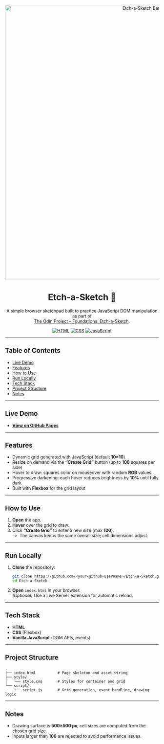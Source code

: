 <p align="center">
  <img src="https://i.postimg.cc/RZF5Bbzf/etch-a-sketch-github-banner.png" alt="Etch-a-Sketch Banner" width="900" />
</p>

<div align="center">

# Etch-a-Sketch 🎨

A simple browser sketchpad built to practice JavaScript DOM manipulation as part of  
[The Odin Project – Foundations: Etch-a-Sketch](https://www.theodinproject.com/lessons/foundations-etch-a-sketch).

[![HTML](https://img.shields.io/badge/HTML-5-E34F26?logo=html5&logoColor=white)](https://developer.mozilla.org/en-US/docs/Web/HTML)
[![CSS](https://img.shields.io/badge/CSS-3-1572B6?logo=css3&logoColor=white)](https://developer.mozilla.org/en-US/docs/Web/CSS)
[![JavaScript](https://img.shields.io/badge/JavaScript-ES6-F7DF1E?logo=javascript&logoColor=black)](https://developer.mozilla.org/en-US/docs/Web/JavaScript)

</div>

---

## Table of Contents
- [Live Demo](#live-demo)
- [Features](#features)
- [How to Use](#how-to-use)
- [Run Locally](#run-locally)
- [Tech Stack](#tech-stack)
- [Project Structure](#project-structure)
- [Notes](#notes)

---

## Live Demo
- **[View on GitHub Pages](https://<your-github-username>.github.io/Etch-a-Sketch/)**

---

## Features
- Dynamic grid generated with JavaScript (default **10×10**)
- Resize on demand via the **“Create Grid”** button (up to **100** squares per side)
- Hover to draw: squares color on mouseover with random **RGB** values
- Progressive darkening: each hover reduces brightness by **10%** until fully dark
- Built with **Flexbox** for the grid layout

---

## How to Use
1. **Open** the app.  
2. **Hover** over the grid to draw.  
3. Click **“Create Grid”** to enter a new size (max **100**).  
   - The canvas keeps the same overall size; cell dimensions adjust.

---

## Run Locally
1. **Clone** the repository:
   ~~~bash
   git clone https://github.com/<your-github-username>/Etch-a-Sketch.git
   cd Etch-a-Sketch
   ~~~
2. **Open** `index.html` in your browser.  
   *(Optional)* Use a Live Server extension for automatic reload.

---

## Tech Stack
- **HTML**
- **CSS** (Flexbox)
- **Vanilla JavaScript** (DOM APIs, events)

---

## Project Structure
~~~
.
├── index.html          # Page skeleton and asset wiring
├── style/
│   └── style.css       # Styles for container and grid
└── script/
    └── script.js       # Grid generation, event handling, drawing logic
~~~

---

## Notes
- Drawing surface is **500×500 px**; cell sizes are computed from the chosen grid size.
- Inputs larger than **100** are rejected to avoid performance issues.

